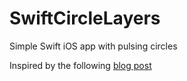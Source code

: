SwiftCircleLayers
=================

Simple Swift iOS app with pulsing circles

Inspired by the following [blog post](http://www.ioscreator.com/tutorials/drawing-circles-uitouch-ios8-swift)
